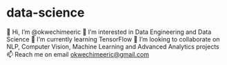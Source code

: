 # data-science
👋  Hi, I’m @okwechimeeric 
👀  I’m interested in Data Engineering and Data Science
🌱  I’m currently learning TensorFlow
🤝  I’m looking to collaborate on NLP, Computer Vision, Machine Learning and Advanced Analytics projects
📫  Reach me on email okwechimeeric@gmail.com
